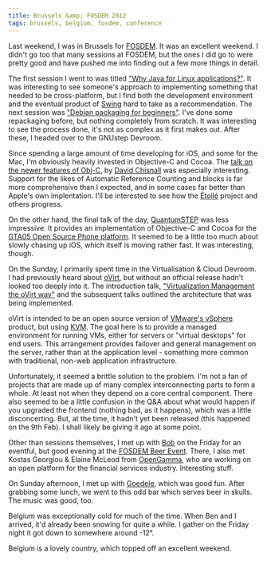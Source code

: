 ```yaml
---
title: Brussels &amp; FOSDEM 2012
tags: brussels, belgium, fosdem, conference
---
```


Last weekend, I was in Brussels for [FOSDEM](http://fosdem.org/2012/). It was an excellent weekend. I didn't go too that many sessions at FOSDEM, but the ones I did go to were pretty good and have pushed me into finding out a few more things in detail.

The first session I went to was titled ["Why Java for Linux applications?"](http://fosdem.org/2012/schedule/event/javalinuxapps). It was interesting to see someone's approach to implementing something that needed to be cross-platform, but I find both the development environment and the eventual product of [Swing](http://en.wikipedia.org/wiki/Swing_(Java)) hard to take as a recommendation. The next session was ["Debian packaging for beginners"](http://fosdem.org/2012/schedule/event/debian_packaging). I've done some repackaging before, but nothing completely from scratch. It was interesting to see the process done, it's not as complex as it first makes out. After these, I headed over to the GNUstep Devroom. 

Since spending a large amount of time developing for iOS, and some for the Mac, I'm obviously heavily invested in Objective-C and Cocoa. The [talk on the newer features of Obj-C](http://fosdem.org/2012/schedule/event/new_objc_features), by [David Chisnall](http://www.cs.swan.ac.uk/~csdavec/) was especially interesting. Support for the likes of Automatic Reference Counting and blocks is far more comprehensive than I expected, and in some cases far better than Apple's own implentation. I'll be interested to see how the [Étoilé](http://etoileos.com/) project and others progress.

On the other hand, the final talk of the day, [QuantumSTEP](http://fosdem.org/2012/schedule/event/quantumstep_future) was less impressive. It provides an implementation of Objective-C and Cocoa for the [GTA05 Open Source Phone platform](http://www.quantum-step.com/). It seemed to be a little too much about slowly chasing up iOS, which itself is moving rather fast. It was interesting, though. 

On the Sunday, I primarily spent time in the Virtualisation & Cloud Devroom. I had previously heard about [oVirt](http://www.ovirt.org/), but without an official release hadn't looked too deeply into it. The introduction talk, ["Virtualization Management the oVirt way"](http://fosdem.org/2012/schedule/event/ovirt_intro) and the subsequent talks outlined the architecture that was being implemented.

oVirt is intended to be an open source version of [VMware's vSphere](http://www.vmware.com/products/vsphere/mid-size-and-enterprise-business/overview.html) product, but using [KVM](http://en.wikipedia.org/wiki/Kernel-based_Virtual_Machine). The goal here is to provide a managed environment for running VMs, either for servers or "virtual desktops" for end users. This arrangement provides failover and general management on the server, rather than at the application level - something more common with traditional, non-web application infrastructure. 

Unfortunately, it seemed a brittle solution to the problem. I'm not a fan of projects that are made up of many complex interconnecting parts to form a whole. At least not when they depend on a core central component. There also seemed to be a little confusion in the Q&A about what would happen if you upgraded the frontend (nothing bad, as it happens), which was a little disconcerting. But, at the time, it hadn't yet been released (this happened on the 9th Feb). I shall likely be giving it ago at some point. 

Other than sessions themselves, I met up with [Bob](https://twitter.com/bob_moss) on the Friday for an eventful, but good evening at the [FOSDEM Beer Event](http://fosdem.org/2012/beerevent). There, I also met Kostas Georgiou & Elaine McLeod from [OpenGamma](http://opengamma.com/), who are working on an open platform for the financial services industry. Interesting stuff.

On Sunday afternoon, I met up with [Goedele](http://www.flickr.com/photos/tesfruitsmonjus/), which was good fun. After grabbing some lunch, we went to this odd bar which serves beer in skulls. The music was good, too. 

Belgium was exceptionally cold for much of the time. When Ben and I arrived, it'd already been snowing for quite a while. I gather on the Friday night it got down to somewhere around -12°.

Belgium is a lovely country, which topped off an excellent weekend.

